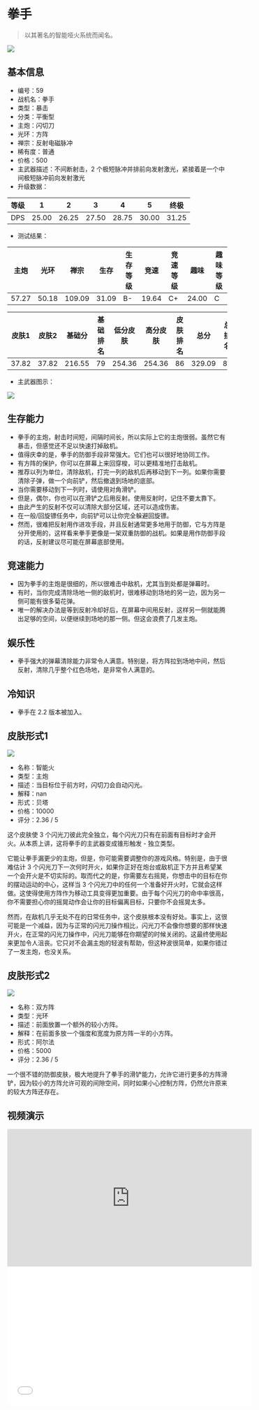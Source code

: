 # 拳手

> 以其著名的智能哑火系统而闻名。

<img src="/ships/ship_59.png" style={{zoom:1}}/>

## 基本信息

- 编号：59
- 战机名：拳手
- 类型：暴击
- 分类：平衡型
- 主炮：闪切刀
- 光环：方阵
- 禅宗：反射电磁脉冲
- 稀有度：普通
- 价格：500
- 主武器描述：不间断射击，2 个极短脉冲并排前向发射激光，紧接着是一个中间极短脉冲前向发射激光
- 升级数据：

| 等级 | 1 | 2 | 3 | 4 | 5 | 终极 |
|--|--|--|--|--|--|--|
| DPS | 25.00 | 26.25 | 27.50 | 28.75 | 30.00 | 31.25 |

- 测试结果：

| 主炮 | 光环 | 禅宗 | 生存 | 生存等级 | 竞速 | 竞速等级 | 趣味 | 趣味等级 |
|--|--|--|--|--|--|--|--|--|
| 57.27 | 50.18 | 109.09 | 31.09 | B- | 19.64 | C+ | 24.00 | C |

| 皮肤1 | 皮肤2 | 基础分 | 基础排名 | 低分皮肤 | 高分皮肤 | 皮肤排名 | 总分 | 总排名 |
|--|--|--|--|--|--|--|--|--|
| 37.82 | 37.82 | 216.55 | 79 | 254.36 | 254.36 | 86 | 329.09 | 86 |

- 主武器图示：

<img src="/illustration/main_59.gif" style={{zoom:1}}/>

## 生存能力

- 拳手的主炮，射击时间短，间隔时间长，所以实际上它的主炮很弱。虽然它有暴击，但感觉还不足以快速打掉敌机。
- 值得庆幸的是，拳手的防御手段非常强大。它们也可以很好地协同工作。
- 有方阵的保护，你可以在屏幕上来回穿梭，可以更精准地打击敌机。
- 推荐以列为单位，清除敌机，打完一列的敌机后再移动到下一列。如果你需要清除子弹，做一个向前铲，然后撤退到场地的底部。
- 当你需要移动到下一列时，请使用对角滑铲。
- 但是，偶尔，你也可以在滑铲之后用反射。使用反射时，记住不要太靠下。
- 由此产生的反射不仅可以清除大部分区域，还可以造成伤害。
- 在一般/回旋镖任务中，向前铲可以让你完全躲避回旋镖。
- 然而，很难把反射用作进攻手段，并且反射通常更多地用于防御，它与方阵是分开使用的，这样看来拳手更像是一架双重防御的战机。如果是用作防御手段的话，反射建议尽可能在屏幕底部使用。

## 竞速能力

- 因为拳手的主炮是很细的，所以很难击中敌机，尤其当到处都是弹幕时。
- 有时，当你完成清除场地一侧的敌机时，很难移动到场地的另一边，因为另一侧可能有很多菊花弹。
- 唯一的解决办法是等到反射冷却好后，在屏幕中间用反射，这样另一侧就能腾出足够的空间，以便继续到场地的那一侧。但这会浪费了几发主炮。

## 娱乐性

- 拳手强大的弹幕清除能力非常令人满意。特别是，将方阵拉到场地中间，然后反射，清除几乎整个红色场地，是非常令人满意的。

## 冷知识

- 拳手在 2.2 版本被加入。

## 皮肤形式1

<img src="/ships/ship_59_apex_1.png" style={{zoom:1}}/>

- 名称：智能火
- 类型：主炮
- 描述：当目标位于前方时，闪切刀会自动闪光。
- 解释：nan
- 形式：贝塔
- 价格：10000
- 评分：2.36 / 5

这个皮肤使 3 个闪光刀彼此完全独立，每个闪光刀只有在前面有目标时才会开火。从本质上讲，这将拳手的主武器变成锥形触发 - 独立类型。

它能让拳手漏更少的主炮，但是，你可能需要调整你的游戏风格。特别是，由于很难估计 3 个闪光刀下一次何时开火，如果你正好在炮台或敌机正下方并且希望某一个会开火是不切实际的。取而代之的是，你需要左右摇晃，你想击中的目标在你的摆动运动的中心，这样当 3 个闪光刀中的任何一个准备好开火时，它就会这样做。这使得使用方阵作为移动工具变得更加重要。由于每个闪光刀的命中率很高，你不需要担心你的摇晃动作会让你的目标偏离目标，只要你不会摇晃太多。

然而，在敌机几乎无处不在的日常任务中，这个皮肤根本没有好处。事实上，这很可能是一个减益，因为与正常的闪光刀操作相比，闪光刀不会像你想要的那样快速开火，在正常的闪光刀操作中，闪光刀能够在你期望的时候关闭的。这最终使用起来更加令人沮丧。它只对不会漏主炮的轻波有帮助，但这种波很简单，如果你错过了一发主炮，也没关系。

## 皮肤形式2

<img src="/ships/ship_59_apex_2.png" style={{zoom:1}}/>

- 名称：双方阵
- 类型：光环
- 描述：前面放置一个额外的较小方阵。
- 解释：在前面多放一个强度和宽度为原方阵一半的小方阵。
- 形式：阿尔法
- 价格：5000
- 评分：2.36 / 5

一个很不错的防御皮肤，极大地提升了拳手的滑铲能力，允许它进行更多的方阵滑铲，因为较小的方阵允许可观的间隙空间，同时如果小心控制方阵，仍然允许原来的较大方阵还存在。

## 视频演示

<iframe width="560" height="315" src="https://www.youtube.com/embed/Qram_Ja3TDM?si=3n5N8S_ZX946lun3" title="YouTube video player" frameborder="0" allow="accelerometer; autoplay; clipboard-write; encrypted-media; gyroscope; picture-in-picture; web-share" referrerpolicy="strict-origin-when-cross-origin" allowfullscreen></iframe>

<br/>

<iframe width="560" height="315" src="//player.bilibili.com/player.html?aid=817202586&bvid=BV1UG4y1b7VX&cid=879701156&p=1&autoplay=false" scrolling="no" border="0" frameborder="no" allow="accelerometer; autoplay; clipboard-write; encrypted-media; gyroscope; picture-in-picture; web-share" framespacing="0" allowfullscreen="true"> </iframe>